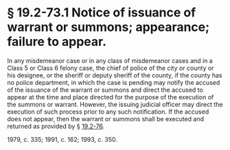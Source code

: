 # § 19.2-73.1 Notice of issuance of warrant or summons; appearance; failure to appear.

<p>In any misdemeanor case or in any class of misdemeanor cases and in a Class 5 or Class 6 felony case, the chief of police of the city or county or his designee, or the sheriff or deputy sheriff of the county, if the county has no police department, in which the case is pending may notify the accused of the issuance of the warrant or summons and direct the accused to appear at the time and place directed for the purpose of the execution of the summons or warrant. However, the issuing judicial officer may direct the execution of such process prior to any such notification. If the accused does not appear, then the warrant or summons shall be executed and returned as provided by § <a href='http://law.lis.virginia.gov/vacode/19.2-76/'>19.2-76</a>.</p><p>1979, c. 335; 1991, c. 162; 1993, c. 350.</p>